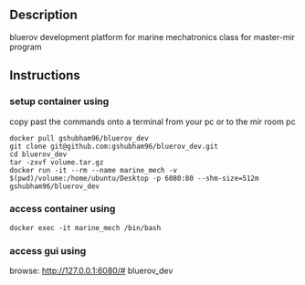 ## Description
bluerov development platform for marine mechatronics class for master-mir program

## Instructions

### setup container using
copy past the commands onto a terminal from your pc or to the mir room pc
```
docker pull gshubham96/bluerov_dev
git clone git@github.com:gshubham96/bluerov_dev.git
cd bluerov_dev
tar -zxvf volume.tar.gz
docker run -it --rm --name marine_mech -v $(pwd)/volume:/home/ubuntu/Desktop -p 6080:80 --shm-size=512m gshubham96/bluerov_dev
```

### access container using 
```
docker exec -it marine_mech /bin/bash
```

### access gui using
browse: http://127.0.0.1:6080/# bluerov_dev

